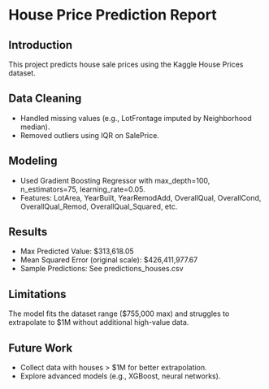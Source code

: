 # House Price Prediction Report
## Introduction
This project predicts house sale prices using the Kaggle House Prices dataset.
## Data Cleaning
- Handled missing values (e.g., LotFrontage imputed by Neighborhood median).
- Removed outliers using IQR on SalePrice.
## Modeling
- Used Gradient Boosting Regressor with max_depth=100, n_estimators=75, learning_rate=0.05.
- Features: LotArea, YearBuilt, YearRemodAdd, OverallQual, OverallCond, OverallQual_Remod, OverallQual_Squared, etc.
## Results
- Max Predicted Value: $313,618.05
- Mean Squared Error (original scale): $426,411,977.67
- Sample Predictions: See predictions_houses.csv
## Limitations
The model fits the dataset range ($755,000 max) and struggles to extrapolate to $1M without additional high-value data.
## Future Work
- Collect data with houses > $1M for better extrapolation.
- Explore advanced models (e.g., XGBoost, neural networks).

